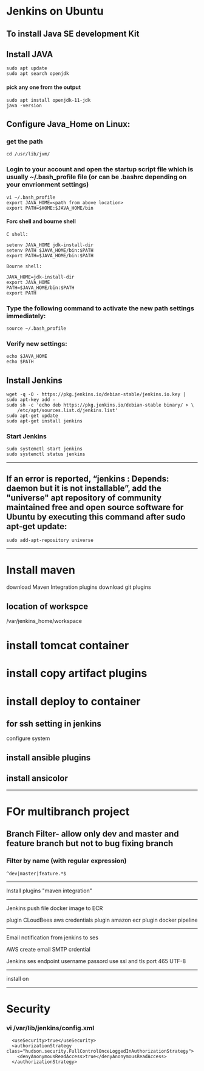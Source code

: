 # Jenkins on Ubuntu 

## To install Java SE development Kit
## Install JAVA
```
sudo apt update
sudo apt search openjdk
```
#### pick any one from the output
```
sudo apt install openjdk-11-jdk
java -version
```
## Configure Java_Home on Linux:
### get the path
```
cd /usr/lib/jvm/
```
### Login to your account and open the startup script file which is usually ~/.bash_profile  file (or can be .bashrc depending on your envrionment settings)
```
vi ~/.bash_profile
export JAVA_HOME=<path from above location>
export PATH=$HOME:$JAVA_HOME/bin
```

#### Forc shell and bourne shell
```
C shell:

setenv JAVA_HOME jdk-install-dir
setenv PATH $JAVA_HOME/bin:$PATH
export PATH=$JAVA_HOME/bin:$PATH

Bourne shell:

JAVA_HOME=jdk-install-dir
export JAVA_HOME
PATH=$JAVA_HOME/bin:$PATH
export PATH
```

### Type the following command to activate the new path settings immediately:
```
source ~/.bash_profile 
```

### Verify new settings:
```
echo $JAVA_HOME
echo $PATH
```
## Install Jenkins
```
wget -q -O - https://pkg.jenkins.io/debian-stable/jenkins.io.key | sudo apt-key add -
sudo sh -c 'echo deb https://pkg.jenkins.io/debian-stable binary/ > \
    /etc/apt/sources.list.d/jenkins.list'
sudo apt-get update
sudo apt-get install jenkins
```
### Start Jenkins
```
sudo systemctl start jenkins
sudo systemctl status jenkins
```
******************************
## If an error is reported, “jenkins : Depends: daemon but it is not installable”, add the "universe" apt repository of community maintained free and open source software for Ubuntu by executing this command after sudo apt-get update:
```
sudo add-apt-repository universe
```
************************************************
# Install maven
download Maven Integration plugins
download git plugins

## location of workspce
 /var/jenkins_home/workspace

# install tomcat container

# install copy artifact plugins
# install deploy to container


## for ssh setting in jenkins
configure system

## install ansible plugins
## install ansicolor
********************

# FOr multibranch project
## Branch Filter- allow only dev and master and feature branch but not to bug fixing branch
### Filter by name (with regular expression)
```
^dev|master|feature.*$
```

*******************************************

Install plugins "maven integration"
********************************************

Jenkins push file docker image to ECR

plugin CLoudBees aws credentials
plugin amazon ecr
plugin docker pipeline

********************************************

Email notification from jenkins to ses

AWS 
create email 
SMTP crdential

Jenkins
ses endpoint
username
passord
use ssl and tls
port 465
UTF-8
*************************************
install on


*************************************

# Security


### vi /var/lib/jenkins/config.xml
```
  <useSecurity>true</useSecurity>
  <authorizationStrategy class="hudson.security.FullControlOnceLoggedInAuthorizationStrategy">
    <denyAnonymousReadAccess>true</denyAnonymousReadAccess>
  </authorizationStrategy>
```